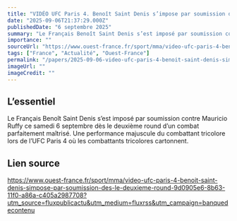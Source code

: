 ```yaml
---
title: "VIDÉO UFC Paris 4. Benoît Saint Denis s’impose par soumission dès le deuxième round"
date: "2025-09-06T21:37:29.000Z"
publishedDate: "6 septembre 2025"
summary: "Le Français Benoît Saint Denis s’est imposé par soumission contre Mauricio Ruffy ce samedi 6 septembre dès le deuxième round d’un combat parfaitement maîtrisé. Une performance majuscule du combattant tricolore lors de l’UFC Paris 4 où les combattants tricolores cartonnent."
importance: ""
sourceUrl: "https://www.ouest-france.fr/sport/mma/video-ufc-paris-4-benoit-saint-denis-simpose-par-soumission-des-le-deuxieme-round-9d0905e6-8b63-11f0-a86a-c405a2987708?utm_source=fluxpublicactu&utm_medium=fluxrss&utm_campaign=banquedecontenu"
tags: ["France", "Actualité", "Ouest-France"]
permalink: "/papers/2025-09-06-video-ufc-paris-4-benoit-saint-denis-simpose-par-soumission-des-le-deuxieme-round"
imageUrl: ""
imageCredit: ""
---
```


## L’essentiel

Le Français Benoît Saint Denis s’est imposé par soumission contre Mauricio Ruffy ce samedi 6 septembre dès le deuxième round d’un combat parfaitement maîtrisé. Une performance majuscule du combattant tricolore lors de l’UFC Paris 4 où les combattants tricolores cartonnent.

## Lien source

https://www.ouest-france.fr/sport/mma/video-ufc-paris-4-benoit-saint-denis-simpose-par-soumission-des-le-deuxieme-round-9d0905e6-8b63-11f0-a86a-c405a2987708?utm_source=fluxpublicactu&utm_medium=fluxrss&utm_campaign=banquedecontenu
